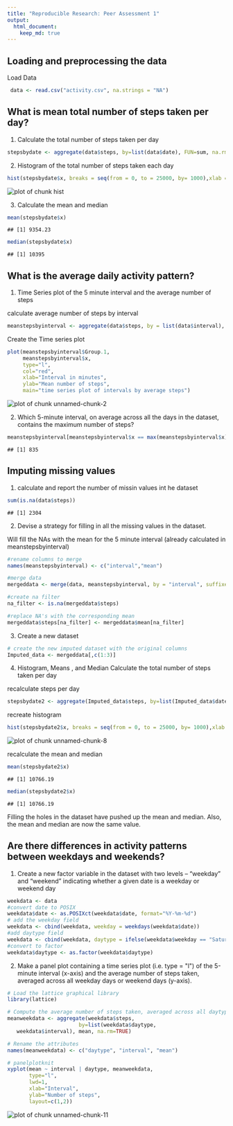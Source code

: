 ```yaml
---
title: "Reproducible Research: Peer Assessment 1"
output: 
  html_document:
    keep_md: true
---
```



## Loading and preprocessing the data

Load Data

```r
 data <- read.csv("activity.csv", na.strings = "NA")
```


## What is mean total number of steps taken per day?

1. Calculate the total number of steps taken per day
 

```r
stepsbydate <- aggregate(data$steps, by=list(data$date), FUN=sum, na.rm=TRUE)
```

2. Histogram of the total number of steps taken each day


```r
hist(stepsbydate$x, breaks = seq(from = 0, to = 25000, by= 1000),xlab = "Number of steps per day",main="Histogram of number of steps taken each day")
```

![plot of chunk hist](figure/hist-1.png) 

3. Calculate the mean and median


```r
mean(stepsbydate$x)
```

```
## [1] 9354.23
```

```r
median(stepsbydate$x)
```

```
## [1] 10395
```
## What is the average daily activity pattern?

1. Time Series plot of the 5 minute interval and the average number of steps

calculate average number of steps by interval

```r
meanstepsbyinterval <- aggregate(data$steps, by = list(data$interval), FUN=mean, na.rm = TRUE)
```

Create the Time series plot

```r
plot(meanstepsbyinterval$Group.1, 
     meanstepsbyinterval$x, 
     type="l", 
     col="red", 
     xlab="Interval in minutes", 
     ylab="Mean number of steps", 
     main="time series plot of intervals by average steps")
```

![plot of chunk unnamed-chunk-2](figure/unnamed-chunk-2-1.png) 

2. Which 5-minute interval, on average across all the days in the dataset, contains the maximum number of steps?


```r
meanstepsbyinterval[meanstepsbyinterval$x == max(meanstepsbyinterval$x),]$Group.1
```

```
## [1] 835
```

## Imputing missing values

1. calculate and report the number of missin values int he dataset


```r
sum(is.na(data$steps))
```

```
## [1] 2304
```

2. Devise a strategy for filling in all the missing values in the dataset.

Will fill the NAs with the mean for the 5 minute interval (already calculated in meanstepsbyinterval)


```r
#rename columns to merge
names(meanstepsbyinterval) <- c("interval","mean")

#merge data
mergeddata <- merge(data, meanstepsbyinterval, by = "interval", suffixes = c("d","m"))

#create na filter
na_filter <- is.na(mergeddata$steps)

#replace NA's with the corresponding mean
mergeddata$steps[na_filter] <- mergeddata$mean[na_filter]
```

3. Create a new dataset

```r
# create the new imputed dataset with the original columns
Imputed_data <- mergeddata[,c(1:3)]
```

4. Histogram, Means , and Median
Calculate the total number of steps taken per day

recalculate steps per day

```r
stepsbydate2 <- aggregate(Imputed_data$steps, by=list(Imputed_data$date), FUN=sum, na.rm=TRUE)
```

recreate histogram

```r
hist(stepsbydate2$x, breaks = seq(from = 0, to = 25000, by= 1000),xlab = "Number of steps per day",main="Histogram of number of steps taken each day")
```

![plot of chunk unnamed-chunk-8](figure/unnamed-chunk-8-1.png) 

recalculate the mean and median

```r
mean(stepsbydate2$x)
```

```
## [1] 10766.19
```

```r
median(stepsbydate2$x)
```

```
## [1] 10766.19
```

Filling the holes in the dataset have pushed up the mean and median. Also, the mean and median are now the same value.

## Are there differences in activity patterns between weekdays and weekends?

1. Create a new factor variable in the dataset with two levels – “weekday” and “weekend” indicating whether a given date is a weekday or weekend day


```r
weekdata <- data
#convert date to POSIX
weekdata$date <- as.POSIXct(weekdata$date, format="%Y-%m-%d")
# add the weekday field
weekdata <- cbind(weekdata, weekday = weekdays(weekdata$date))
#add daytype field
weekdata <- cbind(weekdata, daytype = ifelse(weekdata$weekday == "Saturday" | weekdata$weekday == "Sunday", "weekend", "weekday"))
#convert to factor
weekdata$daytype <- as.factor(weekdata$daytype)
```

2. Make a panel plot containing a time series plot (i.e. type = "l") of the 5-minute interval (x-axis) and the average number of steps taken, averaged across all weekday days or weekend days (y-axis).


```r
# Load the lattice graphical library
library(lattice)

# Compute the average number of steps taken, averaged across all daytype variable
meanweekdata <- aggregate(weekdata$steps, 
                       by=list(weekdata$daytype, 
   weekdata$interval), mean, na.rm=TRUE)

# Rename the attributes
names(meanweekdata) <- c("daytype", "interval", "mean")

# panelplotknit
xyplot(mean ~ interval | daytype, meanweekdata, 
       type="l", 
       lwd=1, 
       xlab="Interval", 
       ylab="Number of steps", 
       layout=c(1,2))
```

![plot of chunk unnamed-chunk-11](figure/unnamed-chunk-11-1.png) 
